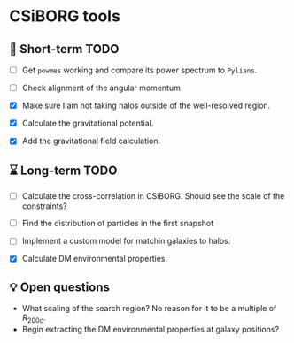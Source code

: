 # CSiBORG tools

## :scroll: Short-term TODO
- [ ] Get `powmes` working and compare its power spectrum to `Pylians`.
- [ ] Check alignment of the angular momentum
- [x] Make sure I am not taking halos outside of the well-resolved region.
- [x] Calculate the gravitational potential.
- [x] Add the gravitational field calculation.


## :hourglass: Long-term TODO
- [ ] Calculate the cross-correlation in CSiBORG. Should see the scale of the constraints?
- [ ] Find the distribution of particles in the first snapshot
- [ ] Implement a custom model for matchin galaxies to halos.
- [x] Calculate DM environmental properties.


## :bulb: Open questions
- What scaling of the search region? No reason for it to be a multiple of $R_{200c}$.
- Begin extracting the DM environmental properties at galaxy positions?
